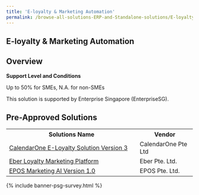 ```yaml
---
title: 'E-loyalty & Marketing Automation'
permalink: /browse-all-solutions-ERP-and-Standalone-solutions/E-loyalty-Marketing-Automation
---
```


## E-loyalty & Marketing Automation
## Overview

**Support Level and Conditions**

Up to 50% for SMEs, N.A. for non-SMEs

This solution is supported by Enterprise Singapore (EnterpriseSG).

## Pre-Approved Solutions

<table>
<tr>
<th style='width: auto;'><b>Solutions Name</b></th>
<th style='width: 30%;'><b>Vendor</b></th>
</tr>
<tr>
<td><a href='/productivity-solutions-grant/solutionrepo/198800014D-ClndrOn-ELoylty-SLN-v-3-G' target='_blank'>CalendarOne E-Loyalty Solution Version 3</a><br></td>
<td>CalendarOne Pte Ltd</td>
</tr>
<tr>
<td><a href='/productivity-solutions-grant/solutionrepo/201330180E-Ebr-Loylty-Mrktng-Pltform-G' target='_blank'>Eber Loyalty Marketing Platform</a><br></td>
<td>Eber Pte. Ltd.</td>
</tr>
<tr>
<td><a href='/productivity-solutions-grant/solutionrepo/201529028W-EPOS-Mrktng-AI-v-10-G' target='_blank'>EPOS Marketing AI Version 1.0</a><br></td>
<td>EPOS Pte. Ltd.</td>
</tr>
</table>

{% include banner-psg-survey.html %}
